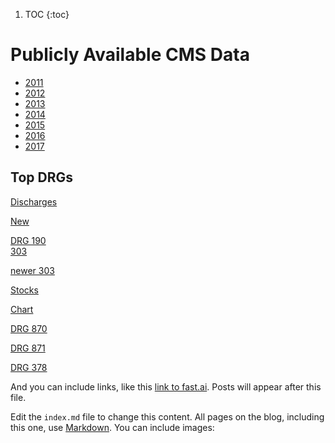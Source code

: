 1. TOC
{:toc}




# Publicly Available CMS Data

* [2011](https://data.cms.gov/Medicare-Inpatient/Inpatient-Prospective-Payment-System-IPPS-Provider/97k6-zzx3)  
* [2012](https://data.cms.gov/Medicare-Inpatient/Inpatient-Prospective-Payment-System-IPPS-Provider/xpsg-6hup)  
* [2013](https://data.cms.gov/Medicare-Inpatient/Inpatient-Prospective-Payment-System-IPPS-Provider/kd35-nmmt)  
* [2014](https://data.cms.gov/Medicare-Inpatient/Inpatient-Prospective-Payment-System-IPPS-Provider/9zmi-76w9)    
* [2015](https://data.cms.gov/Medicare-Inpatient/Inpatient-Prospective-Payment-System-IPPS-Provider/w2du-it53)    
* [2016](https://data.cms.gov/Medicare-Inpatient/Inpatient-Prospective-Payment-System-IPPS-Provider/fm2n-hjj6)  
* [2017](https://data.cms.gov/Medicare-Inpatient/Inpatient-Prospective-Payment-System-IPPS-Provider/tcsp-6e99)  



## Top DRGs


[Discharges](http://mvigoda.github.io/Charts/landing.html)

[New](http://mvigoda.github.io/New_DRG_470_Chart.html)  

[DRG 190](http://mvigoda.github.io/datasets/New_DRG_190_Chart.html)   
[303](http://mvigoda.github.io/datasets/New_DRG_303_Chart.html)  

[newer 303](http://mvigoda.github.io/datasets/Newer_DRG_303_Chart.html)  

[Stocks](http://mvigoda.github.io/datasets/stocks.html)  

[Chart](http://mvigoda.github.io/chart.html)

[DRG 870](http://mvigoda.github.io/datasets/DRG_870_Chart.html)  

[DRG 871](http://mvigoda.github.io/datasets/DRG_871_Chart.html)  


[DRG 378](http://mvigoda.github.io/datasets/DRG_378_Chart.html)  






And you can include links, like this [link to fast.ai](https://www.fast.ai). Posts will appear after this file. 



Edit the `index.md` file to change this content. All pages on the blog, including this one, use [Markdown](https://guides.github.com/features/mastering-markdown/). You can include images:

